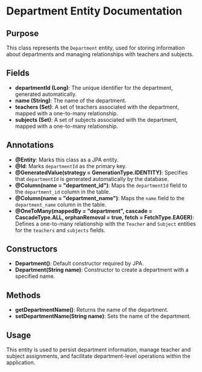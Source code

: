 # Department Entity Documentation

## Purpose

This class represents the `Department` entity, used for storing information about departments and managing relationships with teachers and subjects.

## Fields

- **departmentId (Long)**: The unique identifier for the department, generated automatically.
- **name (String)**: The name of the department.
- **teachers (Set<Teacher>)**: A set of teachers associated with the department, mapped with a one-to-many relationship.
- **subjects (Set<Subject>)**: A set of subjects associated with the department, mapped with a one-to-many relationship.

## Annotations

- **@Entity**: Marks this class as a JPA entity.
- **@Id**: Marks `departmentId` as the primary key.
- **@GeneratedValue(strategy = GenerationType.IDENTITY)**: Specifies that `departmentId` is generated automatically by the database.
- **@Column(name = "department_id")**: Maps the `departmentId` field to the `department_id` column in the table.
- **@Column(name = "department_name")**: Maps the `name` field to the `department_name` column in the table.
- **@OneToMany(mappedBy = "department", cascade = CascadeType.ALL, orphanRemoval = true, fetch = FetchType.EAGER)**: Defines a one-to-many relationship with the `Teacher` and `Subject` entities for the `teachers` and `subjects` fields.

## Constructors

- **Department()**: Default constructor required by JPA.
- **Department(String name)**: Constructor to create a department with a specified name.

## Methods

- **getDepartmentName()**: Returns the name of the department.
- **setDepartmentName(String name)**: Sets the name of the department.

## Usage

This entity is used to persist department information, manage teacher and subject assignments, and facilitate department-level operations within the application.

